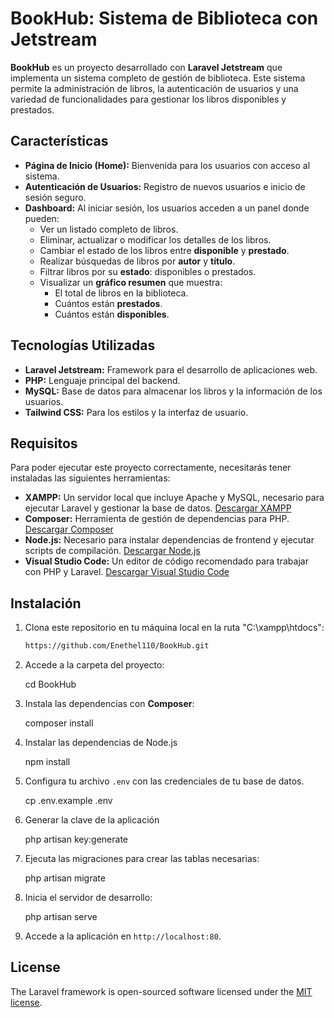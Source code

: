 # BookHub: Sistema de Biblioteca con Jetstream

**BookHub** es un proyecto desarrollado con **Laravel Jetstream** que implementa un sistema completo de gestión de biblioteca. Este sistema permite la administración de libros, la autenticación de usuarios y una variedad de funcionalidades para gestionar los libros disponibles y prestados.

## Características

- **Página de Inicio (Home):** Bienvenida para los usuarios con acceso al sistema.
- **Autenticación de Usuarios:** Registro de nuevos usuarios e inicio de sesión seguro.
- **Dashboard:** Al iniciar sesión, los usuarios acceden a un panel donde pueden:
  - Ver un listado completo de libros.
  - Eliminar, actualizar o modificar los detalles de los libros.
  - Cambiar el estado de los libros entre **disponible** y **prestado**.
  - Realizar búsquedas de libros por **autor** y **título**.
  - Filtrar libros por su **estado**: disponibles o prestados.
  - Visualizar un **gráfico resumen** que muestra:
    - El total de libros en la biblioteca.
    - Cuántos están **prestados**.
    - Cuántos están **disponibles**.

## Tecnologías Utilizadas

- **Laravel Jetstream:** Framework para el desarrollo de aplicaciones web.
- **PHP:** Lenguaje principal del backend.
- **MySQL:** Base de datos para almacenar los libros y la información de los usuarios.
- **Tailwind CSS:** Para los estilos y la interfaz de usuario.

## Requisitos

Para poder ejecutar este proyecto correctamente, necesitarás tener instaladas las siguientes herramientas:

- **XAMPP:** Un servidor local que incluye Apache y MySQL, necesario para ejecutar Laravel y gestionar la base de datos. [Descargar XAMPP](https://www.apachefriends.org/es/index.html)
- **Composer:** Herramienta de gestión de dependencias para PHP. [Descargar Composer](https://getcomposer.org/)
- **Node.js:** Necesario para instalar dependencias de frontend y ejecutar scripts de compilación. [Descargar Node.js](https://nodejs.org/)
- **Visual Studio Code:** Un editor de código recomendado para trabajar con PHP y Laravel. [Descargar Visual Studio Code](https://code.visualstudio.com/)

## Instalación

1. Clona este repositorio en tu máquina local en la ruta "C:\xampp\htdocs":

   ```bash
   https://github.com/Enethel110/BookHub.git

2. Accede a la carpeta del proyecto:

   cd BookHub

3. Instala las dependencias con **Composer**:

   composer install

4. Instalar las dependencias de Node.js

   npm install

5. Configura tu archivo `.env` con las credenciales de tu base de datos.
   
   cp .env.example .env

6. Generar la clave de la aplicación
   
   php artisan key:generate

7. Ejecuta las migraciones para crear las tablas necesarias:

   php artisan migrate

8. Inicia el servidor de desarrollo:

   php artisan serve

9. Accede a la aplicación en `http://localhost:80`.

## License

The Laravel framework is open-sourced software licensed under the [MIT license](https://opensource.org/licenses/MIT).
